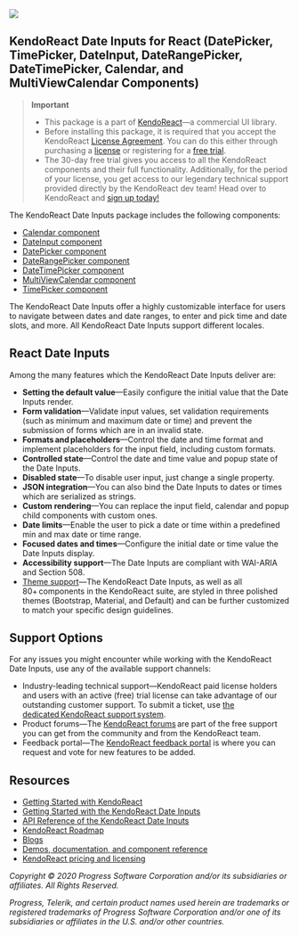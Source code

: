 <a href="https://www.telerik.com/kendo-react-ui/?utm_medium=referral&utm_source=npm&utm_campaign=kendo-ui-react-trial-npm-dateinputs&utm_content=banner" target="_blank">
<img src="https://www.telerik.com/kendo-react-ui/npm-banner.svg">
</a>

## KendoReact Date Inputs for React (DatePicker, TimePicker, DateInput, DateRangePicker, DateTimePicker, Calendar, and MultiViewCalendar Components)

> **Important**
> * This package is а part of [KendoReact](https://www.telerik.com/kendo-react-ui/?utm_medium=referral&utm_source=npm&utm_campaign=kendo-ui-react-trial-npm-dateinputs)&mdash;a commercial UI library.
> * Before installing this package, it is required that you accept the KendoReact [License Agreement](https://www.telerik.com/purchase/license-agreement/progress-kendoreact?utm_medium=referral&utm_source=npm&utm_campaign=kendo-ui-react-trial-npm-dateinputs). You can do this either through purchasing a [license](https://www.telerik.com/kendo-react-ui/pricing/?utm_medium=referral&utm_source=npm&utm_campaign=kendo-ui-react-trial-npm-dateinputs) or registering for a [free trial](https://www.telerik.com/download-login-v2-kendo-react-ui?utm_medium=referral&utm_source=npm&utm_campaign=kendo-ui-react-trial-npm-dateinputs]).
> * The 30-day free trial gives you access to all the KendoReact components and their full functionality. Additionally, for the period of your license, you get access to our legendary technical support provided directly by the KendoReact dev team! Head over to KendoReact and [sign up today!](https://www.telerik.com/download-login-v2-kendo-react-ui?utm_medium=referral&utm_source=npm&utm_campaign=kendo-ui-react-trial-npm-dateinputs)

The KendoReact Date Inputs package includes the following components:

* [Calendar component](https://www.telerik.com/kendo-react-ui/components/dateinputs/calendar/?utm_medium=referral&utm_source=npm&utm_campaign=kendo-ui-react-trial-npm-dateinputs)
* [DateInput component](https://www.telerik.com/kendo-react-ui/components/dateinputs/dateinput/?utm_medium=referral&utm_source=npm&utm_campaign=kendo-ui-react-trial-npm-dateinputs)
* [DatePicker component](https://www.telerik.com/kendo-react-ui/components/dateinputs/datepicker/?utm_medium=referral&utm_source=npm&utm_campaign=kendo-ui-react-trial-npm-dateinputs)
* [DateRangePicker component](https://www.telerik.com/kendo-react-ui/components/dateinputs/daterangepicker/?utm_medium=referral&utm_source=npm&utm_campaign=kendo-ui-react-trial-npm-dateinputs)
* [DateTimePicker component](https://www.telerik.com/kendo-react-ui/components/dateinputs/datetimepicker/?utm_medium=referral&utm_source=npm&utm_campaign=kendo-ui-react-trial-npm-dateinputs)
* [MultiViewCalendar component](https://www.telerik.com/kendo-react-ui/components/dateinputs/multiviewcalendar/?utm_medium=referral&utm_source=npm&utm_campaign=kendo-ui-react-trial-npm-dateinputs)
* [TimePicker component](https://www.telerik.com/kendo-react-ui/components/dateinputs/timepicker/?utm_medium=referral&utm_source=npm&utm_campaign=kendo-ui-react-trial-npm-dateinputs)

The KendoReact Date Inputs offer a highly customizable interface for users to navigate between dates and date ranges, to enter and pick time and date slots, and more. All KendoReact Date Inputs support different locales.

## React Date Inputs

Among the many features which the KendoReact Date Inputs deliver are:

* **Setting the default value**&mdash;Easily configure the initial value that the Date Inputs render.
* **Form validation**&mdash;Validate input values, set validation requirements (such as minimum and maximum date or time) and prevent the submission of forms which are in an invalid state.
* **Formats and placeholders**&mdash;Control the date and time format and implement placeholders for the input field, including custom formats.
* **Controlled state**&mdash;Control the date and time value and popup state of the Date Inputs.
* **Disabled state**&mdash;To disable user input, just change a single property.
* **JSON integration**&mdash;You can also bind the Date Inputs to dates or times which are serialized as strings.
* **Custom rendering**&mdash;You can replace the input field, calendar and popup child components with custom ones.
* **Date limits**&mdash;Enable the user to pick a date or time within a predefined min and max date or time range.
* **Focused dates and times**&mdash;Configure the initial date or time value the Date Inputs display.
* **Accessibility support**&mdash;The Date Inputs are compliant with WAI-ARIA and Section 508.
* [Theme support](https://www.telerik.com/kendo-react-ui/components/styling/?utm_medium=referral&utm_source=npm&utm_campaign=kendo-ui-react-trial-npm-dateinputs)&mdash;The KendoReact Date Inputs, as well as all 80+ components in the KendoReact suite, are styled in three polished themes (Bootstrap, Material, and Default) and can be further customized to match your specific design guidelines.

## Support Options

For any issues you might encounter while working with the KendoReact Date Inputs, use any of the available support channels:

* Industry-leading technical support&mdash;KendoReact paid license holders and users with an active (free) trial license can take advantage of our outstanding customer support. To submit a ticket, use [the dedicated KendoReact support system](https://www.telerik.com/account/support-tickets?utm_medium=referral&utm_source=npm&utm_campaign=kendo-ui-react-trial-npm-all).
* Product forums&mdash;The [KendoReact forums](https://www.telerik.com/forums/kendo-ui-react?utm_medium=referral&utm_source=npm&utm_campaign=kendo-ui-react-trial-npm-all) are part of the free support you can get from the community and from the KendoReact team.
* Feedback portal&mdash;The [KendoReact feedback portal](https://feedback.telerik.com/kendo-react-ui?utm_medium=referral&utm_source=npm&utm_campaign=kendo-ui-react-trial-npm-all) is where you can request and vote for new features to be added.

## Resources

* [Getting Started with KendoReact](https://www.telerik.com/kendo-react-ui/getting-started/?utm_medium=referral&utm_source=npm&utm_campaign=kendo-ui-react-trial-npm-dateinputs)
* [Getting Started with the KendoReact Date Inputs](https://www.telerik.com/kendo-react-ui/components/dateinputs/?utm_medium=referral&utm_source=npm&utm_campaign=kendo-ui-react-trial-npm-dateinputs)
* [API Reference of the KendoReact Date Inputs](https://www.telerik.com/kendo-react-ui/components/dateinputs/api/?utm_medium=referral&utm_source=npm&utm_campaign=kendo-ui-react-trial-npm-dateinputs)
* [KendoReact Roadmap](https://www.telerik.com/kendo-react-ui/roadmap/?utm_medium=referral&utm_source=npm&utm_campaign=kendo-ui-react-trial-npm-dateinputs)
* [Blogs](https://www.telerik.com/blogs/tag/kendoreact?utm_medium=referral&utm_source=npm&utm_campaign=kendo-ui-react-trial-npm-dateinputs)
* [Demos, documentation, and component reference](https://www.telerik.com/kendo-react-ui/components/?utm_medium=referral&utm_source=npm&utm_campaign=kendo-ui-react-trial-npm-dateinputs)
* [KendoReact pricing and licensing](https://www.telerik.com/kendo-react-ui/pricing/?utm_medium=referral&utm_source=npm&utm_campaign=kendo-ui-react-trial-npm-dateinputs)

*Copyright © 2020 Progress Software Corporation and/or its subsidiaries or affiliates. All Rights Reserved.*

*Progress, Telerik, and certain product names used herein are trademarks or registered trademarks of Progress Software Corporation and/or one of its subsidiaries or affiliates in the U.S. and/or other countries.*

